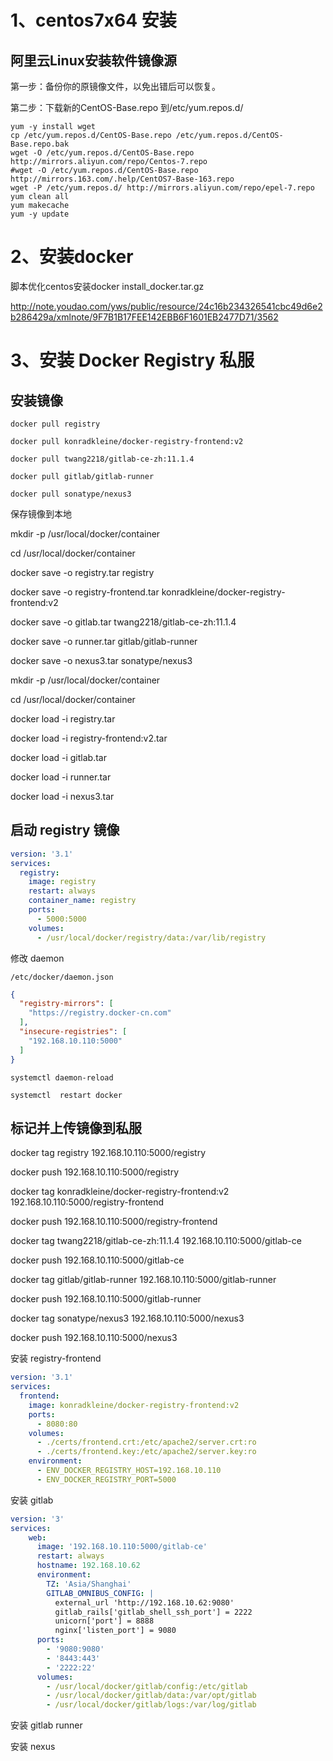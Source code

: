 # 1、centos7x64 安装

## **阿里云Linux安装软件镜像源**

第一步：备份你的原镜像文件，以免出错后可以恢复。

第二步：下载新的CentOS-Base.repo 到/etc/yum.repos.d/

```shell
yum -y install wget
cp /etc/yum.repos.d/CentOS-Base.repo /etc/yum.repos.d/CentOS-Base.repo.bak
wget -O /etc/yum.repos.d/CentOS-Base.repo http://mirrors.aliyun.com/repo/Centos-7.repo 
#wget -O /etc/yum.repos.d/CentOS-Base.repo http://mirrors.163.com/.help/CentOS7-Base-163.repo 
wget -P /etc/yum.repos.d/ http://mirrors.aliyun.com/repo/epel-7.repo
yum clean all
yum makecache
yum -y update
```

# 2、安装docker

脚本优化centos安装docker install_docker.tar.gz 

http://note.youdao.com/yws/public/resource/24c16b234326541cbc49d6e2b286429a/xmlnote/9F7B1B17FEE142EBB6F1601EB2477D71/3562

# 3、安装 Docker Registry 私服

## 安装镜像

```shell
docker pull registry
```

```
docker pull konradkleine/docker-registry-frontend:v2
```

```
docker pull twang2218/gitlab-ce-zh:11.1.4
```

```
docker pull gitlab/gitlab-runner
```

```
docker pull sonatype/nexus3
```

保存镜像到本地

mkdir -p /usr/local/docker/container

cd /usr/local/docker/container

docker save -o  registry.tar registry

docker save -o  registry-frontend.tar konradkleine/docker-registry-frontend:v2

docker save -o gitlab.tar twang2218/gitlab-ce-zh:11.1.4

docker save -o  runner.tar gitlab/gitlab-runner

docker save -o  nexus3.tar sonatype/nexus3



mkdir -p /usr/local/docker/container

cd /usr/local/docker/container

docker load -i  registry.tar

docker load -i  registry-frontend:v2.tar

docker load -i  gitlab.tar

docker load -i  runner.tar

docker load -i  nexus3.tar

## 启动 registry 镜像

```yaml
version: '3.1'
services:
  registry:
    image: registry
    restart: always
    container_name: registry
    ports:
      - 5000:5000
    volumes:
      - /usr/local/docker/registry/data:/var/lib/registry
```

修改 daemon

```
/etc/docker/daemon.json
```

```json
{
  "registry-mirrors": [
    "https://registry.docker-cn.com"
  ],
  "insecure-registries": [
    "192.168.10.110:5000"
  ]
}
```

```shell
systemctl daemon-reload

systemctl  restart docker
```



## 标记并上传镜像到私服

docker tag registry 192.168.10.110:5000/registry

docker push  192.168.10.110:5000/registry



docker tag konradkleine/docker-registry-frontend:v2 192.168.10.110:5000/registry-frontend

docker push  192.168.10.110:5000/registry-frontend



docker tag twang2218/gitlab-ce-zh:11.1.4 192.168.10.110:5000/gitlab-ce

docker push  192.168.10.110:5000/gitlab-ce



docker tag gitlab/gitlab-runner 192.168.10.110:5000/gitlab-runner

docker push  192.168.10.110:5000/gitlab-runner



docker tag sonatype/nexus3 192.168.10.110:5000/nexus3

docker push  192.168.10.110:5000/nexus3

安装 registry-frontend

```yaml
version: '3.1'
services:
  frontend:
    image: konradkleine/docker-registry-frontend:v2
    ports:
      - 8080:80
    volumes:
      - ./certs/frontend.crt:/etc/apache2/server.crt:ro
      - ./certs/frontend.key:/etc/apache2/server.key:ro
    environment:
      - ENV_DOCKER_REGISTRY_HOST=192.168.10.110
      - ENV_DOCKER_REGISTRY_PORT=5000
```





安装 gitlab

```yaml
version: '3'
services:
    web:
      image: '192.168.10.110:5000/gitlab-ce'
      restart: always
      hostname: 192.168.10.62
      environment:
        TZ: 'Asia/Shanghai'
        GITLAB_OMNIBUS_CONFIG: |
          external_url 'http://192.168.10.62:9080'
          gitlab_rails['gitlab_shell_ssh_port'] = 2222
          unicorn['port'] = 8888
          nginx['listen_port'] = 9080
      ports:
        - '9080:9080'
        - '8443:443'
        - '2222:22'
      volumes:
        - /usr/local/docker/gitlab/config:/etc/gitlab
        - /usr/local/docker/gitlab/data:/var/opt/gitlab
        - /usr/local/docker/gitlab/logs:/var/log/gitlab
```



安装 gitlab runner

安装 nexus



